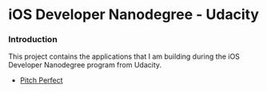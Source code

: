 # iOS Developer Nanodegree - Udacity

### Introduction
This project contains the applications that I am building during the iOS Developer Nanodegree program from Udacity.

* [Pitch Perfect](https://github.com/wagnersouz4/ios-udacity-nanodegree/tree/dev/PitchPerfect)

